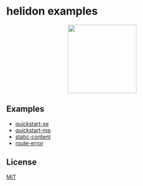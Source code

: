 # helidon examples

<p align="center">
    <img src="https://i.loli.net/2018/09/12/5b98782f86b04.png" height="180">
</p>

## Examples

- [quickstart-se](quickstart-se)
- [quickstart-mp](quickstart-mp)
- [static-content](static-content)
- [route-error](route-error)

## License

[MIT](LICENSE)